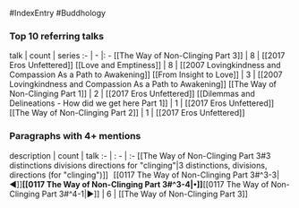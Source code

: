 #IndexEntry #Buddhology

### Top 10 referring talks
talk | count | series
:- | - |: -
[[The Way of Non-Clinging Part 3]] | 8 | [[2017 Eros Unfettered]]
[[Love and Emptiness]] | 8 | [[2007 Lovingkindness and Compassion As a Path to Awakening]]
[[From Insight to Love]] | 3 | [[2007 Lovingkindness and Compassion As a Path to Awakening]]
[[The Way of Non-Clinging Part 1]] | 2 | [[2017 Eros Unfettered]]
[[Dilemmas and Delineations - How did we get here Part 1]] | 1 | [[2017 Eros Unfettered]]
[[The Way of Non-Clinging Part 2]] | 1 | [[2017 Eros Unfettered]]

### Paragraphs with 4+ mentions
description | count | talk
:- | : - | :-
[[The Way of Non-Clinging Part 3#3 distinctions divisions directions for "clinging"\|3 distinctions, divisions, directions (for "clinging")]] &nbsp;&nbsp;[[0117 The Way of Non-Clinging Part 3#^3-3\|◀]]**[[0117 The Way of Non-Clinging Part 3#^3-4\|•]]**[[0117 The Way of Non-Clinging Part 3#^4-1\|▶]] | 6 | [[The Way of Non-Clinging Part 3]]

